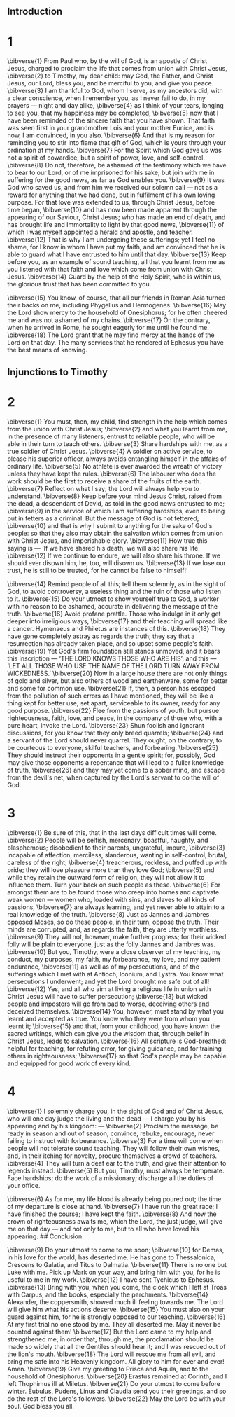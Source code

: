 ## Introduction
# 1 
\bibverse{1} From Paul who, by the will of God, is an apostle of Christ Jesus, charged to proclaim the life that comes from union with Christ Jesus, \bibverse{2} to Timothy, my dear child: may God, the Father, and Christ Jesus, our Lord, bless you, and be merciful to you, and give you peace. \bibverse{3} I am thankful to God, whom I serve, as my ancestors did, with a clear conscience, when I remember you, as I never fail to do, in my prayers — night and day alike, \bibverse{4} as I think of your tears, longing to see you, that my happiness may be completed, \bibverse{5} now that I have been reminded of the sincere faith that you have shown. That faith was seen first in your grandmother Lois and your mother Eunice, and is now, I am convinced, in you also. \bibverse{6} And that is my reason for reminding you to stir into flame that gift of God, which is yours through your ordination at my hands. \bibverse{7} For the Spirit which God gave us was not a spirit of cowardice, but a spirit of power, love, and self-control. \bibverse{8} Do not, therefore, be ashamed of the testimony which we have to bear to our Lord, or of me imprisoned for his sake; but join with me in suffering for the good news, as far as God enables you. \bibverse{9} It was God who saved us, and from him we received our solemn call — not as a reward for anything that we had done, but in fulfilment of his own loving purpose. For that love was extended to us, through Christ Jesus, before time began, \bibverse{10} and has now been made apparent through the appearing of our Saviour, Christ Jesus; who has made an end of death, and has brought life and Immortality to light by that good news, \bibverse{11} of which I was myself appointed a herald and apostle, and teacher. \bibverse{12} That is why I am undergoing these sufferings; yet I feel no shame, for I know in whom I have put my faith, and am convinced that he is able to guard what I have entrusted to him until that day. \bibverse{13} Keep before you, as an example of sound teaching, all that you learnt from me as you listened with that faith and love which come from union with Christ Jesus. \bibverse{14} Guard by the help of the Holy Spirit, who is within us, the glorious trust that has been committed to you. 

\bibverse{15} You know, of course, that all our friends in Roman Asia turned their backs on me, including Phygellus and Hermogenes. \bibverse{16} May the Lord show mercy to the household of Onesiphorus; for he often cheered me and was not ashamed of my chains. \bibverse{17} On the contrary, when he arrived in Rome, he sought eagerly for me until he found me. \bibverse{18} The Lord grant that he may find mercy at the hands of the Lord on that day. The many services that he rendered at Ephesus you have the best means of knowing. 

## Injunctions to Timothy
# 2 
\bibverse{1} You must, then, my child, find strength in the help which comes from the union with Christ Jesus; \bibverse{2} and what you learnt from me, in the presence of many listeners, entrust to reliable people, who will be able in their turn to teach others. \bibverse{3} Share hardships with me, as a true soldier of Christ Jesus. \bibverse{4} A soldier on active service, to please his superior officer, always avoids entangling himself in the affairs of ordinary life. \bibverse{5} No athlete is ever awarded the wreath of victory unless they have kept the rules. \bibverse{6} The labourer who does the work should be the first to receive a share of the fruits of the earth. \bibverse{7} Reflect on what I say; the Lord will always help you to understand. \bibverse{8} Keep before your mind Jesus Christ, raised from the dead, a descendant of David, as told in the good news entrusted to me; \bibverse{9} in the service of which I am suffering hardships, even to being put in fetters as a criminal. But the message of God is not fettered; \bibverse{10} and that is why I submit to anything for the sake of God's people: so that they also may obtain the salvation which comes from union with Christ Jesus, and imperishable glory. \bibverse{11} How true this saying is — ‘If we have shared his death, we will also share his life. \bibverse{12} If we continue to endure, we will also share his throne. If we should ever disown him, he, too, will disown us. \bibverse{13} If we lose our trust, he is still to be trusted, for he cannot be false to himself!’ 

\bibverse{14} Remind people of all this; tell them solemnly, as in the sight of God, to avoid controversy, a useless thing and the ruin of those who listen to it. \bibverse{15} Do your utmost to show yourself true to God, a worker with no reason to be ashamed, accurate in delivering the message of the truth. \bibverse{16} Avoid profane prattle. Those who indulge in it only get deeper into irreligious ways, \bibverse{17} and their teaching will spread like a cancer. Hymenaeus and Philetus are instances of this. \bibverse{18} They have gone completely astray as regards the truth; they say that a resurrection has already taken place, and so upset some people's faith. \bibverse{19} Yet God's firm foundation still stands unmoved, and it bears this inscription — ‘THE LORD KNOWS THOSE WHO ARE HIS’; and this — ‘LET ALL THOSE WHO USE THE NAME OF THE LORD TURN AWAY FROM WICKEDNESS.’ \bibverse{20} Now in a large house there are not only things of gold and silver, but also others of wood and earthenware, some for better and some for common use. \bibverse{21} If, then, a person has escaped from the pollution of such errors as I have mentioned, they will be like a thing kept for better use, set apart, serviceable to its owner, ready for any good purpose. \bibverse{22} Flee from the passions of youth, but pursue righteousness, faith, love, and peace, in the company of those who, with a pure heart, invoke the Lord. \bibverse{23} Shun foolish and ignorant discussions, for you know that they only breed quarrels; \bibverse{24} and a servant of the Lord should never quarrel. They ought, on the contrary, to be courteous to everyone, skilful teachers, and forbearing. \bibverse{25} They should instruct their opponents in a gentle spirit; for, possibly, God may give those opponents a repentance that will lead to a fuller knowledge of truth, \bibverse{26} and they may yet come to a sober mind, and escape from the devil's net, when captured by the Lord's servant to do the will of God. 

# 3 
\bibverse{1} Be sure of this, that in the last days difficult times will come. \bibverse{2} People will be selfish, mercenary, boastful, haughty, and blasphemous; disobedient to their parents, ungrateful, impure, \bibverse{3} incapable of affection, merciless, slanderous, wanting in self-control, brutal, careless of the right, \bibverse{4} treacherous, reckless, and puffed up with pride; they will love pleasure more than they love God; \bibverse{5} and while they retain the outward form of religion, they will not allow it to influence them. Turn your back on such people as these. \bibverse{6} For amongst them are to be found those who creep into homes and captivate weak women — women who, loaded with sins, and slaves to all kinds of passions, \bibverse{7} are always learning, and yet never able to attain to a real knowledge of the truth. \bibverse{8} Just as Jannes and Jambres opposed Moses, so do these people, in their turn, oppose the truth. Their minds are corrupted, and, as regards the faith, they are utterly worthless. \bibverse{9} They will not, however, make further progress; for their wicked folly will be plain to everyone, just as the folly Jannes and Jambres was. \bibverse{10} But you, Timothy, were a close observer of my teaching, my conduct, my purposes, my faith, my forbearance, my love, and my patient endurance, \bibverse{11} as well as of my persecutions, and of the sufferings which I met with at Antioch, Iconium, and Lystra. You know what persecutions I underwent; and yet the Lord brought me safe out of all! \bibverse{12} Yes, and all who aim at living a religious life in union with Christ Jesus will have to suffer persecution; \bibverse{13} but wicked people and impostors will go from bad to worse, deceiving others and deceived themselves. \bibverse{14} You, however, must stand by what you learnt and accepted as true. You know who they were from whom you learnt it; \bibverse{15} and that, from your childhood, you have known the sacred writings, which can give you the wisdom that, through belief in Christ Jesus, leads to salvation. \bibverse{16} All scripture is God-breathed: helpful for teaching, for refuting error, for giving guidance, and for training others in righteousness; \bibverse{17} so that God's people may be capable and equipped for good work of every kind. 

# 4 
\bibverse{1} I solemnly charge you, in the sight of God and of Christ Jesus, who will one day judge the living and the dead — I charge you by his appearing and by his kingdom: — \bibverse{2} Proclaim the message, be ready in season and out of season, convince, rebuke, encourage, never failing to instruct with forbearance. \bibverse{3} For a time will come when people will not tolerate sound teaching. They will follow their own wishes, and, in their itching for novelty, procure themselves a crowd of teachers. \bibverse{4} They will turn a deaf ear to the truth, and give their attention to legends instead. \bibverse{5} But you, Timothy, must always be temperate. Face hardships; do the work of a missionary; discharge all the duties of your office. 

\bibverse{6} As for me, my life blood is already being poured out; the time of my departure is close at hand. \bibverse{7} I have run the great race; I have finished the course; I have kept the faith. \bibverse{8} And now the crown of righteousness awaits me, which the Lord, the just judge, will give me on that day — and not only to me, but to all who have loved his appearing. ## Conclusion


\bibverse{9} Do your utmost to come to me soon; \bibverse{10} for Demas, in his love for the world, has deserted me. He has gone to Thessalonica, Crescens to Galatia, and Titus to Dalmatia. \bibverse{11} There is no one but Luke with me. Pick up Mark on your way, and bring him with you, for he is useful to me in my work. \bibverse{12} I have sent Tychicus to Ephesus. \bibverse{13} Bring with you, when you come, the cloak which I left at Troas with Carpus, and the books, especially the parchments. \bibverse{14} Alexander, the coppersmith, showed much ill feeling towards me. The Lord will give him what his actions deserve. \bibverse{15} You must also on your guard against him, for he is strongly opposed to our teaching. \bibverse{16} At my first trial no one stood by me. They all deserted me. May it never be counted against them! \bibverse{17} But the Lord came to my help and strengthened me, in order that, through me, the proclamation should be made so widely that all the Gentiles should hear it; and I was rescued out of the lion's mouth. \bibverse{18} The Lord will rescue me from all evil, and bring me safe into his Heavenly kingdom. All glory to him for ever and ever! Amen. \bibverse{19} Give my greeting to Prisca and Aquila, and to the household of Onesiphorus. \bibverse{20} Erastus remained at Corinth, and I left Thophimus ill at Miletus. \bibverse{21} Do your utmost to come before winter. Eubulus, Pudens, Linus and Claudia send you their greetings, and so do the rest of the Lord's followers. \bibverse{22} May the Lord be with your soul. God bless you all. 